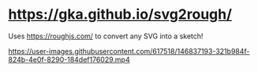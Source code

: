 # https://gka.github.io/svg2rough/

Uses https://roughjs.com/ to convert any SVG into a sketch!



https://user-images.githubusercontent.com/617518/146837193-321b984f-824b-4e0f-8290-184def176029.mp4

